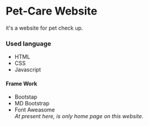 # Pet-Care Website
it's a website for pet check up.
### Used language ###
- HTML 
- CSS
- Javascript
#### Frame Work ####
- Bootstap
- MD Bootstrap
- Font Aweasome\
*At present here, is only home page on this website.*

